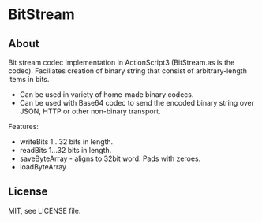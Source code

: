 BitStream
=========

About
---------
Bit stream codec implementation in ActionScript3 (BitStream.as is the codec).
Faciliates creation of binary string that consist of arbitrary-length items in bits.

- Can be used in variety of home-made binary codecs.
- Can be used with Base64 codec to send the encoded binary string over JSON, HTTP or other non-binary transport.

Features:
- writeBits 1...32 bits in length.
- readBits 1...32 bits in length.
- saveByteArray - aligns to 32bit word. Pads with zeroes.
- loadByteArray

License
---------
MIT, see LICENSE file.